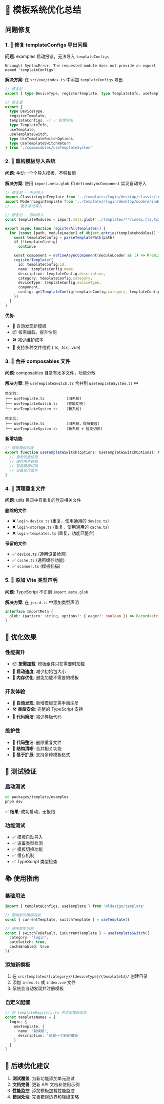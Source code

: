# 🚀 模板系统优化总结

## 问题修复

### 1. 🔧 修复 templateConfigs 导出问题

**问题**: examples 启动报错，无法导入 `templateConfigs`

```
Uncaught SyntaxError: The requested module does not provide an export named 'templateConfigs'
```

**解决方案**: 在 `src/vue/index.ts` 中添加 `templateConfigs` 导出

```typescript
// 修复前
export { type DeviceType, registerTemplate, type TemplateInfo, useTemplate } from './composables/useTemplateSystem'

// 修复后
export {
  type DeviceType,
  registerTemplate,
  templateConfigs, // ✅ 新增导出
  type TemplateInfo,
  useTemplate,
  useTemplateSwitch,
  type UseTemplateSwitchOptions,
  type UseTemplateSwitchReturn
} from './composables/useTemplateSystem'
```

### 2. 🎯 重构模板导入系统

**问题**: 手动一个个导入模板，不够智能

**解决方案**: 使用 `import.meta.glob` 和 `defineAsyncComponent` 实现自动导入

```typescript
// 修复前 - 手动导入
import ClassicLoginTemplate from '../templates/login/desktop/classic/index'
import ModernLoginTemplate from '../templates/login/desktop/modern/index'
// ... 更多手动导入

// 修复后 - 自动导入
const templateModules = import.meta.glob('../templates/**/index.{ts,tsx,vue}', { eager: false })

export async function registerAllTemplates() {
  for (const [path, moduleLoader] of Object.entries(templateModules)) {
    const templateConfig = parseTemplatePath(path)
    if (!templateConfig)
      continue

    const component = defineAsyncComponent(moduleLoader as () => Promise<any>)
    registerTemplate({
      id: templateConfig.id,
      name: templateConfig.name,
      description: templateConfig.description,
      category: templateConfig.category,
      deviceType: templateConfig.deviceType,
      component,
      config: getTemplateConfig(templateConfig.category, templateConfig.deviceType, templateConfig.id)
    })
  }
}
```

**优势**:

- 🔄 自动发现新模板
- 📦 按需加载，提升性能
- 🛠️ 减少维护成本
- 🎨 支持多种文件格式 (.ts, .tsx, .vue)

### 3. 📁 合并 composables 文件

**问题**: composables 目录有太多文件，功能分散

**解决方案**: 将 `useTemplateSwitch.ts` 合并到 `useTemplateSystem.ts` 中

```
修复前:
├── useTemplate.ts          (旧系统)
├── useTemplateSwitch.ts    (智能切换)
└── useTemplateSystem.ts    (新系统)

修复后:
├── useTemplate.ts          (旧系统，保持兼容)
└── useTemplateSystem.ts    (新系统 + 智能切换)
```

**新增功能**:

```typescript
// 智能模板切换
export function useTemplateSwitch(options: UseTemplateSwitchOptions): UseTemplateSwitchReturn {
  // 自动设备检测
  // 缓存用户选择
  // 智能模板切换
  // 设备变化监听
}
```

### 4. 🧹 清理重复文件

**问题**: utils 目录中有重复的登录相关文件

**删除的文件**:

- ❌ `login-device.ts` (重复，使用通用的 `device.ts`)
- ❌ `login-storage.ts` (重复，使用通用的 `cache.ts`)
- ❌ `login-templates.ts` (重复，功能已整合)

**保留的文件**:

- ✅ `device.ts` (通用设备检测)
- ✅ `cache.ts` (通用缓存功能)
- ✅ `scanner.ts` (模板扫描)

### 5. 🔧 添加 Vite 类型声明

**问题**: TypeScript 不识别 `import.meta.glob`

**解决方案**: 在 `jsx.d.ts` 中添加类型声明

```typescript
interface ImportMeta {
  glob: (pattern: string, options?: { eager?: boolean }) => Record<string, () => Promise<any>>
}
```

## 🎉 优化效果

### 性能提升

- 📦 **按需加载**: 模板组件只在需要时加载
- 🚀 **启动速度**: 减少初始包大小
- 💾 **内存优化**: 避免加载不需要的模板

### 开发体验

- 🔄 **自动发现**: 新增模板无需手动注册
- 🛠️ **类型安全**: 完整的 TypeScript 支持
- 📝 **代码简洁**: 减少样板代码

### 维护性

- 🧹 **代码整洁**: 删除重复文件
- 📁 **结构清晰**: 合并相关功能
- 🔧 **易于扩展**: 支持多种模板格式

## 🧪 测试验证

### 启动测试

```bash
cd packages/template/examples
pnpm dev
```

✅ **结果**: 成功启动，无报错

### 功能测试

- ✅ 模板自动导入
- ✅ 设备类型检测
- ✅ 模板切换功能
- ✅ 缓存机制
- ✅ TypeScript 类型检查

## 📚 使用指南

### 基础用法

```typescript
import { templateConfigs, useTemplate } from '@ldesign/template'

// 使用新的模板系统
const { currentTemplate, switchTemplate } = useTemplate()

// 使用智能切换
const { switchToDefault, isCurrentTemplate } = useTemplateSwitch({
  category: 'login',
  autoSwitch: true,
  cacheEnabled: true
})
```

### 添加新模板

1. 在 `src/templates/{category}/{deviceType}/{templateId}/` 创建目录
2. 添加 `index.ts` 或 `index.vue` 文件
3. 系统会自动发现并注册模板

### 自定义配置

```typescript
// 在 templateRegistry.ts 中添加模板信息
const templateNames = {
  login: {
    newTemplate: {
      name: '新模板',
      description: '这是一个新的模板'
    }
  }
}
```

## 🔮 后续优化建议

1. **测试覆盖**: 为新功能添加单元测试
2. **文档完善**: 更新 API 文档和使用示例
3. **性能监控**: 添加模板加载性能监控
4. **错误处理**: 完善错误边界和降级策略
